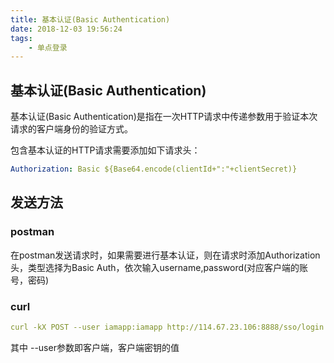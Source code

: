 ```yaml
---
title: 基本认证(Basic Authentication)
date: 2018-12-03 19:56:24
tags: 
    - 单点登录
---
```


## 基本认证(Basic Authentication)

基本认证(Basic Authentication)是指在一次HTTP请求中传递参数用于验证本次请求的客户端身份的验证方式。

包含基本认证的HTTP请求需要添加如下请求头：

```yaml
Authorization: Basic ${Base64.encode(clientId+":"+clientSecret)}
```

## 发送方法

### postman

在postman发送请求时，如果需要进行基本认证，则在请求时添加Authorization头，类型选择为Basic Auth，依次输入username,password(对应客户端的账号，密码)

### curl

```yaml
curl -kX POST --user iamapp:iamapp http://114.67.23.106:8888/sso/login
```
其中 --user参数即客户端，客户端密钥的值
